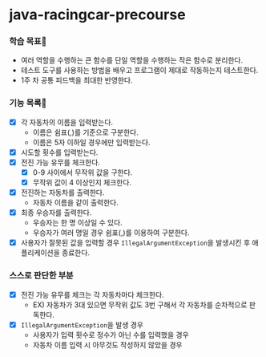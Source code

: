 # java-racingcar-precourse
### **학습 목표🤔**

- 여러 역할을 수행하는 큰 함수를 단일 역할을 수행하는 작은 함수로 분리한다.
- 테스트 도구를 사용하는 방법을 배우고 프로그램이 제대로 작동하는지 테스트한다.
- 1주 차 공통 피드백을 최대한 반영한다.


### **기능 목록🚗**

- [x]  각 자동차의 이름을 입력받는다.
    - 이름은 쉼표(,)를 기준으로 구분한다.
    - 이름은 5자 이하일 경우에만 입력받는다.
- [x]  시도할 횟수를 입력받는다.
- [x]  전진 가능 유무를 체크한다.
    - [x]  0-9 사이에서 무작위 값을 구한다.
    - [x]  무작위 값이 4 이상인지 체크한다.
- [x]  전진하는 자동차를 출력한다.
    - 자동차 이름을 같이 출력한다.
- [x]  최종 우승자를 출력한다.
    - 우승자는 한 명 이상일 수 있다.
    - 우승자가 여러 명일 경우 쉼표(,)를 이용하여 구분한다.
- [x]  사용자가 잘못된 값을 입력할 경우 `IllegalArgumentException`을 발생시킨 후 애플리케이션을 종료한다.

### **스스로 판단한 부분**
- [x] 전진 가능 유무를 체크는 각 자동차마다 체크한다.
    - EX) 자동차가 3대 있으면 무작위 값도 3번 구해서 각 자동차를 순차적으로 판독한다.
- [x] `IllegalArgumentException`을 발생 경우
    - 사용자가 입력 횟수로 정수가 아닌 수를 입력했을 경우
    - 자동차 이름 입력 시 아무것도 작성하지 않았을 경우
